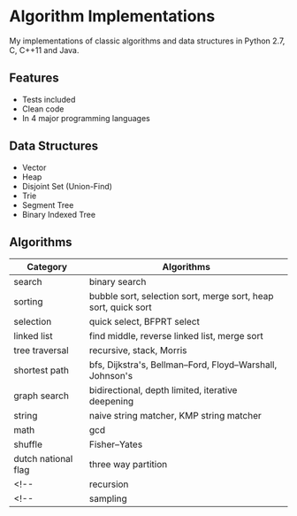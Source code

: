 # Algorithm Implementations
My implementations of classic algorithms and data structures in Python 2.7, C, C++11 and Java. 

## Features
* Tests included
* Clean code
* In 4 major programming languages

## Data Structures
* Vector
* Heap
* Disjoint Set (Union-Find)
* Trie
* Segment Tree
* Binary Indexed Tree

## Algorithms
| Category            | Algorithms                                        |
| ----------          | ------------                                      |
| search              | binary search                                     |
| sorting   | bubble sort, selection sort, merge sort, heap sort, quick sort |
| selection           | quick select, BFPRT select                        |
| linked list         | find middle, reverse linked list, merge sort      |
| tree traversal      | recursive, stack, Morris                          |
| shortest path       | bfs, Dijkstra's, Bellman–Ford, Floyd–Warshall, Johnson's |
| graph search        | bidirectional, depth limited, iterative deepening |
| string              | naive string matcher, KMP string matcher          |
| math                | gcd                                               |
| shuffle             | Fisher–Yates                                      |
| dutch national flag | three way partition                               |
<!--| recursion           | permutations, subsets                             |-->
<!--| sampling            | selection-rejection, reservoir sampling           |-->
